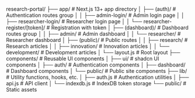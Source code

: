 research-portal/
  ├── app/                      # Next.js 13+ app directory
  │   ├── (auth)/               # Authentication routes group
  │   │   ├── admin-login/      # Admin login page
  │   │   ├── researcher-login/ # Researcher login page
  │   │   └── researcher-register/[token]/ # Registration with token
  │   ├── (dashboard)/          # Dashboard routes group
  │   │   ├── admin/            # Admin dashboard 
  │   │   └── researcher/       # Researcher dashboard
  │   ├── (public)/             # Public routes
  │   │   ├── research/         # Research articles
  │   │   ├── innovation/       # Innovation articles
  │   │   └── development/      # Development articles
  │   └── layout.js             # Root layout
  ├── components/               # Reusable UI components
  │   ├── ui/                   # shadcn UI components
  │   ├── auth/                 # Authentication components
  │   ├── dashboard/            # Dashboard components
  │   └── public/               # Public site components
  ├── lib/                      # Utility functions, hooks, etc.
  │   ├── auth.js               # Authentication utilities
  │   ├── api.js                # API client
  │   └── indexdb.js            # IndexDB token storage
  └── public/                   # Static assets